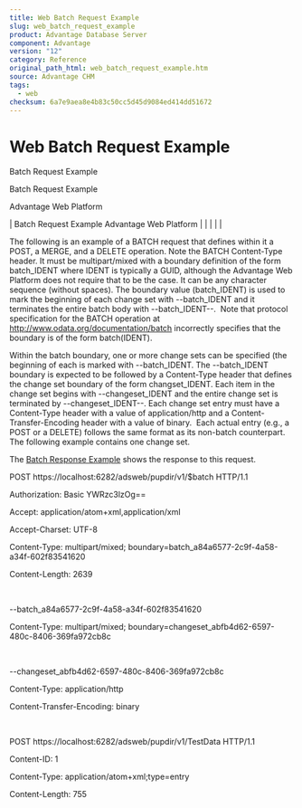 ```yaml
---
title: Web Batch Request Example
slug: web_batch_request_example
product: Advantage Database Server
component: Advantage
version: "12"
category: Reference
original_path_html: web_batch_request_example.htm
source: Advantage CHM
tags:
  - web
checksum: 6a7e9aea8e4b83c50cc5d45d9084ed414dd51672
---
```


# Web Batch Request Example

Batch Request Example

Batch Request Example

Advantage Web Platform

| Batch Request Example  Advantage Web Platform |  |  |  |  |

The following is an example of a BATCH request that defines within it a POST, a MERGE, and a DELETE operation. Note the BATCH Content-Type header. It must be multipart/mixed with a boundary definition of the form batch\_IDENT where IDENT is typically a GUID, although the Advantage Web Platform does not require that to be the case. It can be any character sequence (without spaces). The boundary value (batch\_IDENT) is used to mark the beginning of each change set with --batch\_IDENT and it terminates the entire batch body with --batch\_IDENT--.  Note that protocol specification for the BATCH operation at <http://www.odata.org/documentation/batch> incorrectly specifies that the boundary is of the form batch(IDENT).

Within the batch boundary, one or more change sets can be specified (the beginning of each is marked with --batch\_IDENT. The --batch\_IDENT boundary is expected to be followed by a Content-Type header that defines the change set boundary of the form changset\_IDENT. Each item in the change set begins with --changeset\_IDENT and the entire change set is terminated by --changeset\_IDENT--. Each change set entry must have a Content-Type header with a value of application/http and a Content-Transfer-Encoding header with a value of binary.  Each actual entry (e.g., a POST or a DELETE) follows the same format as its non-batch counterpart. The following example contains one change set.

The [Batch Response Example](web_batch_response_example.md) shows the response to this request.

POST https://localhost:6282/adsweb/pupdir/v1/$batch HTTP/1.1

Authorization: Basic YWRzc3lzOg==

Accept: application/atom+xml,application/xml

Accept-Charset: UTF-8

Content-Type: multipart/mixed; boundary=batch\_a84a6577-2c9f-4a58-a34f-602f83541620

Content-Length: 2639

 

--batch\_a84a6577-2c9f-4a58-a34f-602f83541620

Content-Type: multipart/mixed; boundary=changeset\_abfb4d62-6597-480c-8406-369fa972cb8c

 

--changeset\_abfb4d62-6597-480c-8406-369fa972cb8c

Content-Type: application/http

Content-Transfer-Encoding: binary

 

POST https://localhost:6282/adsweb/pupdir/v1/TestData HTTP/1.1

Content-ID: 1

Content-Type: application/atom+xml;type=entry

Content-Length: 755

 

<?xml version="1.0" encoding="utf-8" standalone="yes"?>

<entry xmlns:d="http://schemas.microsoft.com/ado/2007/08/dataservices" xmlns:m="http://schemas.microsoft.com/ado/2007/08/dataservices/metadata" xmlns="http://www.w3.org/2005/Atom">

 <category scheme="http://schemas.microsoft.com/ado/2007/08/dataservices/scheme" term="testdd.Model.Entities.TestData" />

 <title />

 <author>

   <name />

 </author>

 <updated>2011-05-02T21:54:15.1701523Z</updated>

 <id />

 <content type="application/xml">

   <m:properties>

     <d:AutoInc m:type="Edm.Int32">0</d:AutoInc>

     <d:PK>IDnew</d:PK>

     <d:RowVersion m:type="Edm.Decimal">0</d:RowVersion>

     <d:i m:type="Edm.Int32">1005</d:i>

   </m:properties>

 </content>

</entry>

--changeset\_abfb4d62-6597-480c-8406-369fa972cb8c

Content-Type: application/http

Content-Transfer-Encoding: binary

 

MERGE https://localhost:6282/adsweb/pupdir/v1/TestData('IDxyz') HTTP/1.1

Content-ID: 3

Content-Type: application/atom+xml;type=entry

Content-Length: 823

 

<?xml version="1.0" encoding="utf-8" standalone="yes"?>

<entry xmlns:d="http://schemas.microsoft.com/ado/2007/08/dataservices" xmlns:m="http://schemas.microsoft.com/ado/2007/08/dataservices/metadata" xmlns="http://www.w3.org/2005/Atom">

 <category scheme="http://schemas.microsoft.com/ado/2007/08/dataservices/scheme" term="Model.TestData" />

 <title />

 <author>

   <name />

 </author>

 <updated>2011-05-02T21:54:15.1701523Z</updated>

 <id>https://localhost:6282/adsweb/pupdir/v1/TestData('IDxyz')</id>

 <content type="application/xml">

   <m:properties>

     <d:AutoInc m:type="Edm.Int32">1</d:AutoInc>

     <d:PK>IDxyz</d:PK>

     <d:RowVersion m:type="Edm.Decimal">3</d:RowVersion>

     <d:i m:type="Edm.Int32">100</d:i>

   </m:properties>

 </content>

</entry>

--changeset\_abfb4d62-6597-480c-8406-369fa972cb8c

Content-Type: application/http

Content-Transfer-Encoding: binary

 

DELETE https://localhost:6282/adsweb/pupdir/v1/TestData('IDold') HTTP/1.1

Content-ID: 5

 

--changeset\_abfb4d62-6597-480c-8406-369fa972cb8c--

--batch\_a84a6577-2c9f-4a58-a34f-602f83541620--
